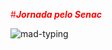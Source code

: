 <span style="color:red">#***Jornada pelo Senac***</span>

![mad-typing](https://github.com/user-attachments/assets/ddf25905-da79-42bb-a94f-48509483fc25)
